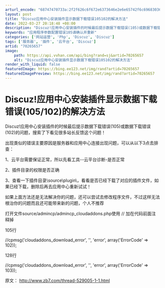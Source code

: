 ```yaml
---
arturl_encode: "68747470733a:2f2f626c6f672e6373646e2e6e65742f6c6968303632363234:2f61727469636c652f64657461696c732f3730323635363537"
layout: post
title: "Discuz应用中心安装插件显示数据下载错误105102的解决方法"
date: 2022-03-27 20:18:48 +08:00
description: "Discuz!应用中心安装插件的时候最后提示数据下载错误(105)或数据下载错误(102)的问题，搜"
keywords: "应用程序参数配置错误105请确认并重新"
categories: ['网站运营', 'Php', 'Discuz', 'Discuz']
tags: ['服务器', '插件', '云平台', 'Discuz']
artid: "70265657"
image:
    path: https://api.vvhan.com/api/bing?rand=sj&artid=70265657
    alt: "Discuz应用中心安装插件显示数据下载错误105102的解决方法"
render_with_liquid: false
featuredImage: https://bing.ee123.net/img/rand?artid=70265657
featuredImagePreview: https://bing.ee123.net/img/rand?artid=70265657
---
```


# Discuz!应用中心安装插件显示数据下载错误(105/102)的解决方法

Discuz!应用中心安装插件的时候最后提示数据下载错误(105)或数据下载错误(102)的问题，搜索了下看见很多站长反馈这个问题！

出现类似的错误主要原因是服务器和应用中心连接出现问题，可以从以下3点去排查：

1、云平台需要保证正常，所以先看工具--云平台诊断-是否正常

2、插件目录的权限是否正确

3、查看一下插件目录\source\plugin\，看看是否已经下载了对应的插件文件，如果已经下载，删除后再去应用中心重新试试！

如果上面方法还是无法解决你的问题，还可以尝试去修改程序文件，不过这样无法根治你的问题而且还可能带来新的问题，个人不推荐

打开文件source/admincp/admincp_cloudaddons.php使用 // 加在代码前面注释掉

105行

//cpmsg('cloudaddons_download_error', '', 'error', array('ErrorCode' => 102));

128行

//cpmsg('cloudaddons_download_error', '', 'error', array('ErrorCode' => 103));

原文：
<http://www.zb7.com/thread-529005-1-1.html>